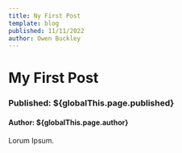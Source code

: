 ```yaml
---
title: Ny First Post
template: blog
published: 11/11/2022
author: Owen Buckley
---
```


# My First Post

### Published: ${globalThis.page.published}
#### Author: ${globalThis.page.author}

Lorum Ipsum.